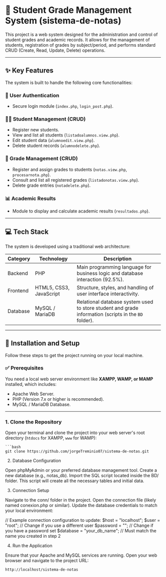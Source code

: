 # 📝 Student Grade Management System (sistema-de-notas)

This project is a web system designed for the administration and control of student grades and academic records. It allows for the management of students, registration of grades by subject/period, and performs standard CRUD (Create, Read, Update, Delete) operations.

---

## ✨ Key Features

The system is built to handle the following core functionalities:

### 🔑 User Authentication
- Secure login module (`index.php`, `login_post.php`).

### 👨‍🎓 Student Management (CRUD)
- Register new students.
- View and list all students (`listadoalumnos.view.php`).
- Edit student data (`alumnoedit.view.php`).
- Delete student records (`alumnodelete.php`).

### 📝 Grade Management (CRUD)
- Register and assign grades to students (`notas.view.php`, `procesarnota.php`).
- Consult and list all registered grades (`listadonotas.view.php`).
- Delete grade entries (`notadelete.php`).

### 📊 Academic Results
- Module to display and calculate academic results (`resultados.php`).

---

## 💻 Tech Stack

The system is developed using a traditional web architecture:

| Category  | Technology              | Description                                                                 |
|-----------|-------------------------|-----------------------------------------------------------------------------|
| Backend   | PHP                     | Main programming language for business logic and database interaction (92.5%). |
| Frontend  | HTML5, CSS3, JavaScript | Structure, styles, and handling of user interface interactivity.             |
| Database  | MySQL / MariaDB         | Relational database system used to store student and grade information (scripts in the `BD` folder). |

---

## 🚀 Installation and Setup

Follow these steps to get the project running on your local machine.

### ✅ Prerequisites

You need a local web server environment like **XAMPP, WAMP, or MAMP** installed, which includes:

- Apache Web Server.
- PHP (Version 7.x or higher is recommended).
- MySQL / MariaDB Database.

---

### 1. Clone the Repository

Open your terminal and clone the project into your web server's root directory (`htdocs` for XAMPP, `www` for WAMP):

    ```bash
    git clone https://github.com/jorgeTreminio07/sistema-de-notas.git
2. Database Configuration

Open phpMyAdmin or your preferred database management tool.
Create a new database (e.g., notas_db).
Import the SQL script located inside the BD/ folder. This script will create all the necessary tables and initial data.

3. Connection Setup

Navigate to the conn/ folder in the project.
Open the connection file (likely named conexion.php or similar).
Update the database credentials to match your local environment:

// Example connection configuration to update:
$host = "localhost";
$user = "root";       // Change if you use a different user
$password = "";       // Change if you have a password set
$database = "your_db_name"; // Must match the name you created in step 2


4. Run the Application

Ensure that your Apache and MySQL services are running.
Open your web browser and navigate to the project URL:
```bash
http://localhost/sistema-de-notas


